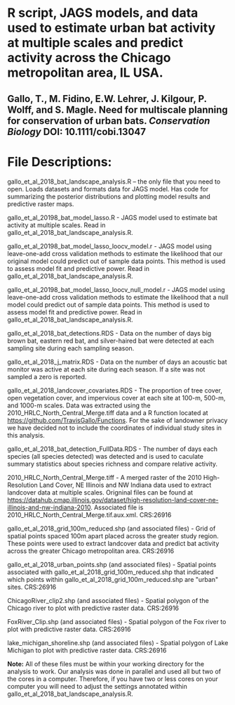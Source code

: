 # R script, JAGS models, and data used to estimate urban bat activity at multiple scales and predict activity across the Chicago metropolitan area, IL USA.
## **Gallo, T., M. Fidino, E.W. Lehrer, J. Kilgour, P. Wolff, and S. Magle. Need for multiscale planning for conservation of urban bats. _Conservation Biology_ DOI: 10.1111/cobi.13047**
# **File Descriptions:**
gallo_et_al_2018_bat_landscape_analysis.R – the only file that you need to open. Loads datasets and formats data for JAGS model. Has code for summarizing the posterior distributions and plotting model results and predictive raster maps.

gallo_et_al_20198_bat_model_lasso.R - JAGS model used to estimate bat activity at multiple scales. Read in gallo_et_al_2018_bat_landscape_analysis.R.

gallo_et_al_20198_bat_model_lasso_loocv_model.r - JAGS model using leave-one-add cross validation methods to estimate the likelihood that our original model could predict out of sample data points. This method is used to assess model fit and predictive power. Read in gallo_et_al_2018_bat_landscape_analysis.R.

gallo_et_al_20198_bat_model_lasso_loocv_null_model.r - JAGS model using leave-one-add cross validation methods to estimate the likelihood that a null model could predict out of sample data points. This method is used to assess model fit and predictive power. Read in gallo_et_al_2018_bat_landscape_analysis.R.

gallo_et_al_2018_bat_detections.RDS - Data on the number of days big brown bat, eastern red bat, and silver-haired bat were detected at each sampling site during each sampling season.

gallo_et_al_2018_j_matrix.RDS - Data on the number of days an acoustic bat monitor was active at each site during each season. If a site was not sampled a zero is reported.

gallo_et_al_2018_landcover_covariates.RDS - The proportion of tree cover, open vegetation cover, and impervious cover at each site at 100-m, 500-m, and 1000-m scales. Data was extracted using the 2010_HRLC_North_Central_Merge.tiff data and a R function located at https://github.com/TravisGallo/Functions. For the sake of landowner privacy we have decided not to include the coordinates of individual study sites in this analysis.

gallo_et_al_2018_bat_detection_FullData.RDS - The number of days each species (all species detected) was detected and is used to caculate summary statistics about species richness and compare relative activity.

2010_HRLC_North_Central_Merge.tiff - A merged raster of the 2010 High-Resolution Land Cover, NE Illinois and NW Indiana data used to extract landcover data at multiple scales. Origninal files can  be found at https://datahub.cmap.illinois.gov/dataset/high-resolution-land-cover-ne-illinois-and-nw-indiana-2010. Associated file is 2010_HRLC_North_Central_Merge.tif.aux.xml. CRS:26916

gallo_et_al_2018_grid_100m_reduced.shp (and associated files) - Grid of spatial points spaced 100m apart placed across the greater study region. These points were used to extract landcover data and predict bat activity across the greater Chicago metropolitan area. CRS:26916

gallo_et_al_2018_urban_points.shp (and associated files) - Spatial points associated with gallo_et_al_2018_grid_100m_reduced.shp that indicated which points within gallo_et_al_2018_grid_100m_reduced.shp are "urban" sites. CRS:26916

ChicagoRiver_clip2.shp (and associated files) - Spatial polygon of the Chicago river to plot with predictive raster data. CRS:26916

FoxRiver_Clip.shp (and associated files) - Spatial polygon of the Fox river to plot with predictive raster data. CRS:26916

lake_michigan_shoreline.shp (and associated files) - Spatial polygon of Lake Michigan to plot with predictive raster data. CRS:26916

**Note:** All of these files must be within your working directory for the analysis to work.  Our analysis was done in parallel and used all but two of the cores in a computer. Therefore, if you have two or less cores on your computer you will need to adjust the settings annotated within gallo_et_al_2018_bat_landscape_analysis.R.
